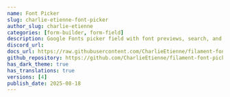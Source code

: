 ```yaml
---
name: Font Picker
slug: charlie-etienne-font-picker
author_slug: charlie-etienne
categories: [form-builder, form-field]
description: Google Fonts picker field with font previews, search, and category filtering.
discord_url: 
docs_url: https://raw.githubusercontent.com/CharlieEtienne/filament-font-picker/refs/heads/main/README.md
github_repository: https://github.com/CharlieEtienne/filament-font-picker
has_dark_theme: true
has_translations: true
versions: [4]
publish_date: 2025-08-18
---
```

